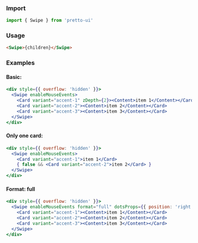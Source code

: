 ### Import
```js static
import { Swipe } from 'pretto-ui'
```

### Usage
```html
<Swipe>{children}</Swipe>
```

### Examples
#### Basic:
```jsx
<div style={{ overflow: 'hidden' }}>
  <Swipe enableMouseEvents>
    <Card variant="accent-1" zDepth={2}><Content>item 1</Content></Card>
    <Card variant="accent-2"><Content>item 2</Content></Card>
    <Card variant="accent-3"><Content>item 3</Content></Card>
  </Swipe>
</div>
```

#### Only one card:
```jsx
<div style={{ overflow: 'hidden' }}>
  <Swipe enableMouseEvents>
    <Card variant="accent-1">item 1</Card>
    { false && <Card variant="accent-2">item 2</Card> }
  </Swipe>
</div>
```

#### Format: full
```jsx
<div style={{ overflow: 'hidden' }}>
  <Swipe enableMouseEvents format="full" dotsProps={{ position: 'right' }}>
    <Card variant="accent-1"><Content>item 1</Content></Card>
    <Card variant="accent-2"><Content>item 2</Content></Card>
    <Card variant="accent-3"><Content>item 3</Content></Card>
  </Swipe>
</div>
```
